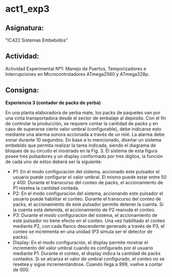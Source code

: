 # act1_exp3
## Asignatura: 
"IC422 Sistemas Embebidos"
## Actividad: 
Actividad Experimental Nº1: Manejo de Puertos, Temporizadores e Interrupciones en Microcontroladores ATmega2560 y ATmega328p.
## Consigna:
**Experiencia 3 (contador de packs de yerba)**

En una planta elaboradora de yerba mate, los packs de paquetes van por una cinta transportadora desde el sector de embalaje al depósito. Con el fin de controlar la producción, se requiere contar la cantidad de packs y en caso de superarse cierto valor umbral (configurable), debe indicarse esto mediante una alarma sonora accionada a través de un relé. La alarma debe sonar durante 10 segundos. En base a lo mencionado, diseñar un sistema embebido que permita realizar la tarea indicada, siendo el diagrama de bloques de su circuito el mostrado en la Fig. 3. El sistema de esta figura posee tres pulsadores y un display conformado por tres dígitos, la función de cada uno de estos deberá ser la siguiente:
- P1: En el modo configuración del sistema, accionado este pulsador el usuario puede configurar el valor umbral. El mismo puede estar entre 50 y 400. Durante el transcurso del conteo de packs, el accionamiento de P1 resetea la cantidad contada.
- P2: En el modo configuración del sistema, accionando este pulsador el usuario puede habilitar el conteo. Durante el transcurso del conteo de packs, el accionamiento de este pulsador permite detener la cuenta. Si la cuenta está detenida, el accionamiento de P2 reanuda el conteo.
- P3: Durante el modo configuración del sistema, el accionamiento de este pulsador no tiene efecto en el conteo. Una vez habilitado el conteo mediante P2, con cada flanco descendente generado a través de P3, el conteo se incrementa en una unidad (P3 simula ser el detector de packs).
- Display: En el modo configuración, el display permite mostrar el incremento del valor umbral cuando es configurado por el usuario mediante P1. Durante el conteo, el display indica la cantidad de packs contados. Si se alcanza el valor de umbral configurado, el conteo no se resetea y sigue incrementándose. Cuando llega a 999, vuelve a contar de 000.

